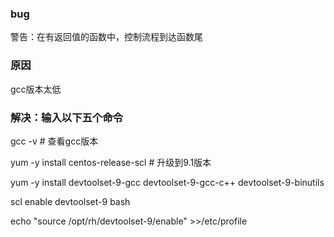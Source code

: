 ### bug

警告：在有返回值的函数中，控制流程到达函数尾

### 原因

gcc版本太低

### 解决：输入以下五个命令

gcc -v                             # 查看gcc版本

yum -y install centos-release-scl  # 升级到9.1版本

yum -y install devtoolset-9-gcc devtoolset-9-gcc-c++ devtoolset-9-binutils

scl enable devtoolset-9 bash

echo "source /opt/rh/devtoolset-9/enable" >>/etc/profile

